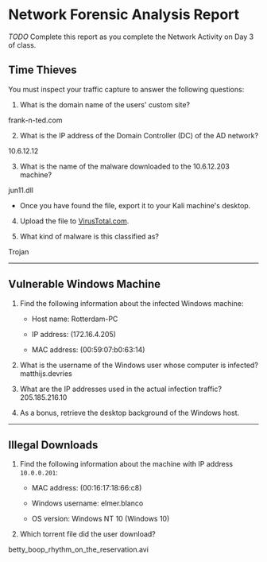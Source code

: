 # Network Forensic Analysis Report

_TODO_ Complete this report as you complete the Network Activity on Day 3 of class.

## Time Thieves 
You must inspect your traffic capture to answer the following questions:

1. What is the domain name of the users' custom site?

frank-n-ted.com

 


2. What is the IP address of the Domain Controller (DC) of the AD network?

10.6.12.12

 

3. What is the name of the malware downloaded to the 10.6.12.203 machine?

jun11.dll

 


   - Once you have found the file, export it to your Kali machine's desktop.

4. Upload the file to [VirusTotal.com](https://www.virustotal.com/gui/).

 


5. What kind of malware is this classified as?

Trojan

---

## Vulnerable Windows Machine

1. Find the following information about the infected Windows machine:
    - Host name: Rotterdam-PC
 

    - IP address: (172.16.4.205)
    - MAC address: (00:59:07:b0:63:14)
 
    
2. What is the username of the Windows user whose computer is infected? matthijs.devries

 

3. What are the IP addresses used in the actual infection traffic? 205.185.216.10

 


4. As a bonus, retrieve the desktop background of the Windows host.


---

## Illegal Downloads

1. Find the following information about the machine with IP address `10.0.0.201`:
    - MAC address: (00:16:17:18:66:c8)

 


    - Windows username: elmer.blanco

 


    - OS version: Windows NT 10 (Windows 10)

 


2. Which torrent file did the user download?

betty_boop_rhythm_on_the_reservation.avi

 

